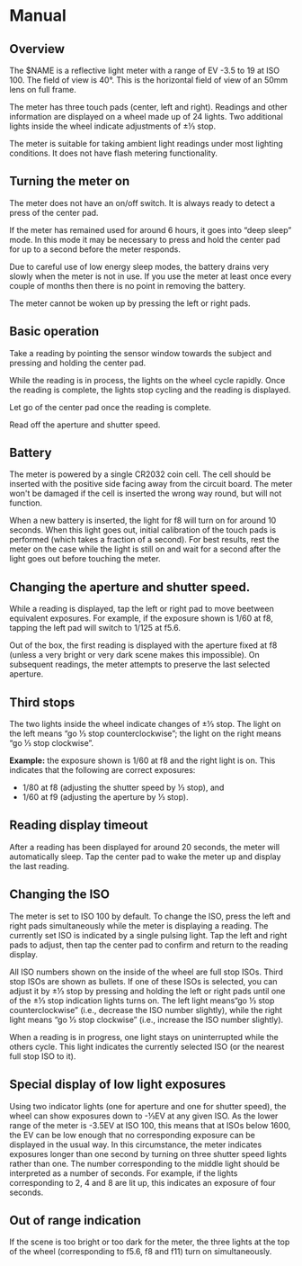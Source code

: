 # Manual

## Overview

The $NAME is a reflective light meter with a range of EV -3.5 to 19 at ISO
100. The field of view is 40°. This is the horizontal field of view of an 50mm
lens on full frame.

The meter has three touch pads (center, left and right). Readings and other
information are displayed on a wheel made up of 24 lights. Two additional lights
inside the wheel indicate adjustments of ±⅓ stop.

The meter is suitable for taking ambient light readings under most lighting
conditions. It does not have flash metering functionality.

## Turning the meter on

The meter does not have an on/off switch. It is always ready to detect a press
of the center pad.

If the meter has remained used for around 6 hours, it goes into “deep sleep”
mode. In this mode it may be necessary to press and hold the center pad for up
to a second before the meter responds.

Due to careful use of low energy sleep modes, the battery drains very slowly
when the meter is not in use. If you use the meter at least once every couple of
months then there is no point in removing the battery.

The meter cannot be woken up by pressing the left or right pads.

## Basic operation

Take a reading by pointing the sensor window towards the subject and 
pressing and holding the center pad.

While the reading is in process, the lights on the wheel cycle rapidly. Once the
reading is complete, the lights stop cycling and the reading is displayed.

Let go of the center pad once the reading is complete.

Read off the aperture and shutter speed.

## Battery

The meter is powered by a single CR2032 coin cell. The cell should be inserted
with the positive side facing away from the circuit board. The meter won't be damaged
if the cell is inserted the wrong way round, but will not function.

When a new battery is inserted, the light for f8 will turn on for around 10
seconds. When this light goes out, initial calibration of the touch pads is
performed (which takes a fraction of a second). For best results, rest the meter
on the case while the light is still on and wait for a second after the light goes
out before touching the meter.

## Changing the aperture and shutter speed.

While a reading is displayed, tap the left or right pad to move
beetween equivalent exposures. For example, if the exposure shown is 1/60 at f8,
tapping the left pad will switch to 1/125 at f5.6.

Out of the box, the first reading is displayed with the aperture fixed at f8
(unless a very bright or very dark scene makes this impossible). On subsequent
readings, the meter attempts to preserve the last selected aperture.

## Third stops

The two lights inside the wheel indicate changes of ±⅓ stop. The light on the
left means “go ⅓ stop counterclockwise”; the light on the right
means “go ⅓ stop clockwise”.

**Example:** the exposure shown is 1/60 at f8 and the right light is on. This
indicates that the following are correct exposures:

* 1/80 at f8 (adjusting the shutter speed by ⅓ stop), and
* 1/60 at f9 (adjusting the aperture by ⅓ stop).

## Reading display timeout

After a reading has been displayed for around 20 seconds, the meter will
automatically sleep. Tap the center pad to wake the meter up and display the
last reading.

## Changing the ISO

The meter is set to ISO 100 by default. To change the ISO, press the left and
right pads simultaneously while the meter is displaying a reading. The currently
set ISO is indicated by a single pulsing light. Tap the left and right pads to
adjust, then tap the center pad to confirm and return to the reading display.

All ISO numbers shown on the inside of the wheel are full stop ISOs. Third stop
ISOs are shown as bullets. If one of these ISOs is selected, you can adjust it
by ±⅓ stop by pressing and holding the left or right pads until one of the ±⅓
stop indication lights turns on. The left light means“go ⅓ stop
counterclockwise” (i.e., decrease the ISO number slightly), while the right
light means “go ⅓ stop clockwise” (i.e., increase the ISO number slightly).

When a reading is in progress, one light stays on uninterrupted while the others
cycle. This light indicates the currently selected ISO (or the nearest full stop
ISO to it).

## Special display of low light exposures

Using two indicator lights (one for aperture and one for shutter speed), the
wheel can show exposures down to -⅓EV at any given ISO. As the lower range of
the meter is -3.5EV at ISO 100, this means that at ISOs below 1600, the EV can
be low enough that no corresponding exposure can be displayed in the usual way.
In this circumstance, the meter indicates exposures longer than one second by
turning on three shutter speed lights rather than one. The number corresponding
to the middle light should be interpreted as a number of seconds. For example,
if the lights corresponding to 2, 4 and 8 are lit up, this indicates an exposure
of four seconds.

## Out of range indication

If the scene is too bright or too dark for the meter, the three lights at the
top of the wheel (corresponding to f5.6, f8 and f11) turn on simultaneously.
